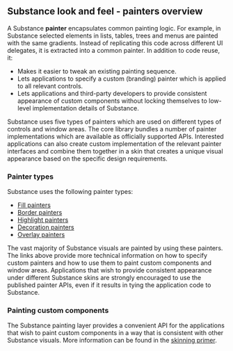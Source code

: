 ## Substance look and feel - painters overview

A Substance **painter** encapsulates common painting logic. For example, in Substance selected elements in lists, tables, trees and menus are painted with the same gradients. Instead of replicating this code across different UI delegates, it is extracted into a common painter. In addition to code reuse, it:

* Makes it easier to tweak an existing painting sequence.
* Lets applications to specify a custom (branding) painter which is applied to all relevant controls.
* Lets applications and third-party developers to provide consistent appearance of custom components without locking themselves to low-level implementation details of Substance.

Substance uses five types of painters which are used on different types of controls and window areas. The core library bundles a number of painter implementations which are available as officially supported APIs. Interested applications can also create custom implementation of the relevant painter interfaces and combine them together in a skin that creates a unique visual appearance based on the specific design requirements.

### Painter types

Substance uses the following painter types:

* [Fill painters](fill.md)
* [Border painters](border.md)
* [Highlight painters](highlight.md)
* [Decoration painters](decoration.md)
* [Overlay painters](overlay.md)

The vast majority of Substance visuals are painted by using these painters. The links above provide more technical information on how to specify custom painters and how to use them to paint custom components and window areas. Applications that wish to provide consistent appearance under different Substance skins are strongly encouraged to use the published painter APIs, even if it results in tying the application code to Substance.

### Painting custom components

The Substance painting layer provides a convenient API for the applications that wish to paint custom components in a way that is consistent with other Substance visuals. More information can be found in the [skinning primer](custom-skinning.md).
